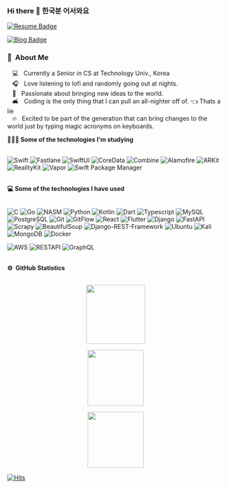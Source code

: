 ### Hi there 👋 한국분 어서와요 

[![Resume Badge](http://img.shields.io/badge/-Resume-blueviolet?style=flat&logo=notion&link=https://jolly-freezer-bbf.notion.site/822662f28b614c5cb60b2ba5c2394f64)](https://jolly-freezer-bbf.notion.site/822662f28b614c5cb60b2ba5c2394f64)

[![Blog Badge](http://img.shields.io/badge/-Blog-blue?style=flat&logo=notion&link=https://jolly-freezer-bbf.notion.site/e7ac81b4f310411ea4aab01aa8ab5a6f?v=cca8caf8f8aa483aac684a721dc9f1b5&pvs=4)](https://jolly-freezer-bbf.notion.site/e7ac81b4f310411ea4aab01aa8ab5a6f?v=cca8caf8f8aa483aac684a721dc9f1b5&pvs=4)

### 🚀 &nbsp;About Me
&nbsp;&nbsp;&nbsp;💻 &nbsp; Currently a Senior in CS at Technology Univ., Korea \
&nbsp;&nbsp;&nbsp;🎧 &nbsp; Love listening to lofi and randomly going out at nights. \
&nbsp;&nbsp;&nbsp;🌱 &nbsp; Passionate about bringing new ideas to the world.\
&nbsp;&nbsp;&nbsp;🛋 &nbsp; Coding is the only thing that I can pull an all-nighter off of. 👈 Thats a lie \
&nbsp;&nbsp;&nbsp;🔥 &nbsp; Excited to be part of the generation that can bring changes to the world just by typing magic acronyms on keyboards.



  <summary> <b>🧑🏻‍💻 Some of the technologies I'm studying</b></summary>
  <br/>
  
![Swift](https://img.shields.io/badge/-Swift-F05138?style=flat-square&logo=Swift&logoColor=white)
![Fastlane](https://img.shields.io/badge/-Fastlane-00F200?style=flat-square&logo=Fastlane&logoColor=white)
![SwiftUI](https://img.shields.io/badge/-SwiftUI-0582CA?style=flat-square)
![CoreData](https://img.shields.io/badge/-CoreData-00A6FB?style=flat-square&logo=CoreData)
![Combine](https://img.shields.io/badge/-Combine-003554?style=flat-square&logo=Combine)
![Alamofire](https://img.shields.io/badge/-Alamofire-A3320B?style=flat-square&logo=Alamofire&logoColor=white)
![ARKit](https://img.shields.io/badge/-ARKit-241023?style=flat-square&logo=ARKit&logoColor=white)
![RealityKit](https://img.shields.io/badge/-RealityKit-303303?style=flat-square&logo=RealityKit&logoColor=white)
![Vapor](https://img.shields.io/badge/-Vapor-203883?style=flat-square&logo=Vapor&logoColor=white)
![Swift Package Manager](https://img.shields.io/badge/-SwiftPackageManager-FE5000?style=flat-square&logo=SwiftPackageManager)


<br/>
  <summary> <b>💻 Some of the technologies I have used </b></summary>
  <br/>
  
![C](https://img.shields.io/badge/-C-000000?style=flat&logo=C)
![Go](https://img.shields.io/badge/-Go-000000?style=flat&logo=Go)
![NASM](https://img.shields.io/badge/-NASM(Mac)-000000?style=flat&logo=assembly)
![Python](https://img.shields.io/badge/-Python-000000?style=flat&logo=python)
![Kotlin](https://img.shields.io/badge/-Kotlin-000000?style=flat&logo=kotlin)
![Dart](https://img.shields.io/badge/-Dart-000000?style=flat&logo=dart)
![Typescript](https://img.shields.io/badge/-Typescript-000000?style=flat&logo=typescript)
![MySQL](https://img.shields.io/badge/-MySQL-000000?style=flat&logo=MySQL)
![PostgreSQL](https://img.shields.io/badge/-PostgreSQL-000000?style=flat&logo=PostgreSQL)
![Git](https://img.shields.io/badge/-Git-000000?style=flat&logo=git&logoColor=F05032)
![GitFlow](https://img.shields.io/badge/-GitFlow-000000?style=flat&logo=git&logoColor=F05032)
![React](https://img.shields.io/badge/-React-000000?style=flat&logo=react)
![Flutter](https://img.shields.io/badge/-Flutter-000000?style=flat&logo=flutter)
![Django](https://img.shields.io/badge/-Django-000000?style=flat&logo=django&logoColor=6DB33F)
![FastAPI](https://img.shields.io/badge/-FastAPI-000000?style=flat&logo=fastapi)
![Scrapy](https://img.shields.io/badge/-Scrapy-000000?style=flat&logo=scrapy&logoColor=6DB33F)
![BeautifulSoup](https://img.shields.io/badge/-BS4-000000?style=flat&logo=beautifulsoup&logoColor=6DB33F)
![Django-REST-Framework](https://img.shields.io/badge/-DRF-000000?style=flat&logo=django&logoColor=6DB33F)
![Ubuntu](https://img.shields.io/badge/-Ubuntu-000000?style=flat&logo=ubuntu&logoColor=FCC624)
![Kali](https://img.shields.io/badge/-Kali-000000?style=flat&logo=kalilinux)
![MongoDB](https://img.shields.io/badge/-MongoDB-000000?style=flat&logo=MongoDB)
![Docker](https://img.shields.io/badge/-Docker-000000?style=flat&logo=docker)

![AWS](https://img.shields.io/badge/-AWS-000000?style=flat&logo=amazon-aws)
![RESTAPI](https://img.shields.io/badge/-REST-000000?style=flat&logo=rest)
![GraphQL](https://img.shields.io/badge/-GraphQL-000000?style=flat&logo=graphql)

<br/>
  <summary><b>⚙️ &nbsp;GitHub Statistics</b></summary>
  <br/>
    <p align="center">
        <img height="137px" src="https://github-readme-streak-stats.herokuapp.com/?user=KKodiac&hide_border=false&theme=nightowl"  />
    </p>
    <p align="center">
  <img height='130px' src="https://github-readme-stats.vercel.app/api?username=KKodiac&hide_title=true&show_icons=true&include_all_commits=true&line_height=21&theme=nightowl" />
</p>
<p align="center">
<img height='130px' src="https://github-readme-stats.vercel.app/api/top-langs/?username=KKodiac&langs_count=8&layout=compact&theme=nightowl" />
</p>

[![Hits](https://hits.seeyoufarm.com/api/count/incr/badge.svg?url=https%3A%2F%2Fgithub.com%2FKKodiac&count_bg=%23812F92&title_bg=%23325A82&icon=&icon_color=%23E7E7E7&title=hi+there&edge_flat=false)](https://hits.seeyoufarm.com)
